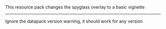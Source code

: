 This resource pack changes the spyglass overlay to a basic vignette

***

Ignore the datapack version warning, it should work for any version